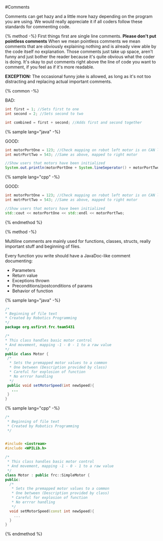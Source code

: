 #Comments

Comments can get hazy and a little more hazy depending on the program you are using. We would really appreciate it if all coders follow these standards for commenting code.

{% method -%}
First things first are single line comments.
**Please don't put pointless comments**
When we mean pointless comments we mean comments that are obviously explaining nothing and is already view able by the code itself no explanation. 
Those comments just take up space, aren't funny and just bother the reader because it's quite obvious
what the coder is doing. It's okay to put comments right above the line of code you want to comment, if 
you feel as if it's more readable.

**EXCEPTION:** The occasional funny joke is allowed, as long as it's not too distracting and replacing actual important comments.

{% common -%}

BAD:
```java
int first = 1; //Sets first to one
int second = 2; //Sets second to two

int combined = first + second; //Adds first and second together
```

{% sample lang="java" -%}

GOOD:
```java
int motorPortOne = 123; //Check mapping on robot left motor is on CAN line 123
int motrPortTwo = 543; //Same as above, mapped to right motor

//Show users that motors have been initialized
System.out.println(motorPortOne + System.lineSeperator() + motorPortTwo);
```

{% sample lang="cpp" -%}

GOOD:
```cpp
int motorPortOne = 123; //Check mapping on robot left motor is on CAN line 123
int motrPortTwo = 543; //Same as above, mapped to right motor

//Show users that motors have been initialized
std::cout << motorPortOne << std::endl << motorPortTwo;
```

{% endmethod %}

{% method -%}

Multiline comments are mainly used for functions, classes, structs, really important stuff and beginning
of files.

Every function you write should have a JavaDoc-like comment documenting:
 * Parameters
 * Return value
 * Exceptions thrown
 * Preconditions/postconditions of params
 * Behavior of function
 
 
 {% sample lang="java" -%}
 
 ```java
/*
 * Beginning of file text
 * Created by Robotics Programming
 */
package org.usfirst.frc.team5431
 
/*
 * This class handles basic motor control
 * And movement, mapping -1 - 0 - 1 to a raw value
 */
public class Motor {
  /*
   * Sets the premapped motor values to a common
   * One between (Description provided by class)
   * Careful for explosion of function
   * No errror handling
   */
  public void setMotorSpeed(int newSpeed){
    ...
  }
}
```

{% sample lang="cpp" -%}

```cpp
/*
 * Beginning of file text
 * Created by Robotics Programming
 */


#include <iostream>
#include <WPILib.h>
 
/*
 * This class handles basic motor control
 * And movement, mapping -1 - 0 - 1 to a raw value
 */
class Motor : public frc::SimpleMotor {
public:
  /*
   * Sets the premapped motor values to a common
   * One between (Description provided by class)
   * Careful for explosion of function
   * No errror handling
   */
  void setMotorSpeed(const int newSpeed){
    ...
  }
}
```



{% endmethod %}